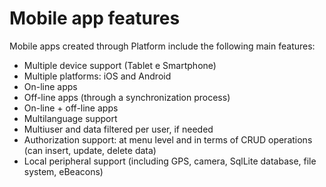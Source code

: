 # Mobile app features

Mobile apps created through Platform include the following main features:

* Multiple device support \(Tablet e Smartphone\)
* Multiple platforms: iOS and Android
* On-line apps
* Off-line apps \(through a synchronization process\)
* On-line + off-line apps
* Multilanguage support
* Multiuser and data filtered per user, if needed
* Authorization support: at menu level and in terms of CRUD operations \(can insert, update, delete data\)
* Local peripheral support \(including GPS, camera, SqlLite database, file system, eBeacons\)

